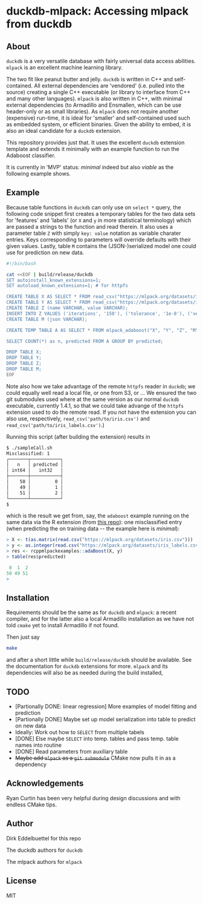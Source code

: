 
# duckdb-mlpack: Accessing mlpack from duckdb

## About

`duckdb` is a very versatile database with fairly universal data access abilities.  `mlpack` is an
excellent machine learning library.

The two fit like peanut butter and jelly. `duckdb` is written in C++ and self-contained. All
external dependencies are 'vendored' (i.e. pulled into the source) creating a single C++ executable
(or library to interface from C++ and many other languages). `mlpack` is also written in C++, with
minimal external dependencies (to Armadillo and Ensmallen, which can be use header-only or as small
libraries).  As `mlpack` does not require another (expensive) run-time, it is ideal for 'smaller'
and self-contained used such as embedded system, or efficient binaries. Given the ability to embed,
it is also an ideal candidate for a `duckdb` extension.

This repository provides just that. It uses the excellent `duckdb` extension template and extends it
minimally with an example function to run the Adaboost classifier.

It is currently in 'MVP' status: _minimal_ indeed but also _viable_ as the following example shows.

## Example

Because table functions in `duckdb` can only use on `select *` query, the following code snippet
first creates a temporary tables for the two data sets for 'features' and 'labels' (or `X` and `y`
in more statistical terminology) which are passed a strings to the function and read therein.  It 
also uses a parameter table `Z` with simply `key: value` notation as variable charater entries. Keys
corresponding to parameters will override defaults with their given values. Lastly, table `M`
contains the (JSON-)serialized model one could use for prediction on new data. 

```sh
#!/bin/bash

cat <<EOF | build/release/duckdb
SET autoinstall_known_extensions=1;
SET autoload_known_extensions=1; # for httpfs

CREATE TABLE X AS SELECT * FROM read_csv("https://mlpack.org/datasets/iris.csv");
CREATE TABLE Y AS SELECT * FROM read_csv("https://mlpack.org/datasets/iris_labels.csv");
CREATE TABLE Z (name VARCHAR, value VARCHAR);
INSERT INTO Z VALUES ('iterations', '150'), ('tolerance', '1e-8'), ('verbose', 'true');
CREATE TABLE M (json VARCHAR);

CREATE TEMP TABLE A AS SELECT * FROM mlpack_adaboost("X", "Y", "Z", "M");

SELECT COUNT(*) as n, predicted FROM A GROUP BY predicted;

DROP TABLE X;
DROP TABLE Y;
DROP TABLE Z;
DROP TABLE M;
EOF
```

Note also how we take advantage of the remote `httpfs` reader in `duckdb`; we could equally well
read a local file, or one from S3, or ... We ensured the two git submodules used where at the same
version as our normal `duckdb` executable, currently 1.4.1, so that we could take advange of the
`httpfs` extension used to do the remote read. If you not have the extension you can also use,
respectively, `read_csv('path/to/iris.csv')` and `read_csv('path/to/iris_labels.csv')`.)

Running this script (after building the extension) results in 

```sh
$ ./sampleCall.sh 
Misclassified: 1
┌───────┬───────────┐
│   n   │ predicted │
│ int64 │   int32   │
├───────┼───────────┤
│    50 │         0 │
│    49 │         1 │
│    51 │         2 │
└───────┴───────────┘
$   
```

which is the result we get from, say, the `adaboost` example running on the same data via the R
extension (from [this repo](https://github.com/eddelbuettel/rcppmlpack-examples)): one misclassified
entry (when predicting the on training data -- the example here is _minimal_):

```r
> X <- t(as.matrix(read.csv("https://mlpack.org/datasets/iris.csv")))
> y <- as.integer(read.csv("https://mlpack.org/datasets/iris_labels.csv", header=FALSE)[,1]) - 1L
> res <- rcppmlpackexamples::adaBoost(X, y)
> table(res$predicted)

 0  1  2 
50 49 51 
>
```

## Installation

Requirements should be the same as for `duckdb` and `mlpack`: a recent compiler, and for the latter
also a local Armadillo installation as we have not told `cmake` yet to install Armadillo if not
found.

Then just say

```sh
make
```

and after a short little while `build/release/duckdb` should be available. See the documentation for
`duckdb` extensions for more. `mlpack` and its dependencies will also be as needed during the build
installed,


## TODO

- [Partionally DONE: linear regression] More examples of model fitting and prediction
- [Partionally DONE] Maybe set up model serialization into table to predict on new data
- Ideally: Work out how to `SELECT` from multiple tabels
- [DONE] Else maybe `SELECT` into temp. tables and pass temp. table names into routine
- [DONE] Read parameters from auxiliary table
- ~~Maybe add `mlpack` as a `git submodule`~~ CMake now pulls it in as a dependency 

## Acknowledgements

Ryan Curtin has been very helpful during design discussions and with endless CMake tips.

## Author

Dirk Eddelbuettel for this repo

The duckdb authors for `duckdb`

The mlpack authors for `mlpack`

## License

MIT 


